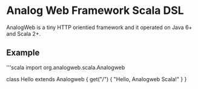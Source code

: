 Analog Web Framework Scala DSL
===============================================

AnalogWeb is a tiny HTTP orientied framework and it operated on Java 6+ and Scala 2+.

## Example

'''scala
import org.analogweb.scala.Analogweb

class Hello extends Analogweb {
    get("/") {
        "Hello, Analogweb Scala!"
    }
}

